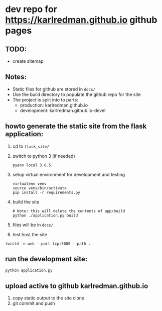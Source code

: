 # dev repo for https://karlredman.github.io github pages

## TODO:
* create sitemap

## Notes:
* Static files for github are stored in `docs/`
* Use the build directory to populate the github repo for the site
* The project is split into to parts:
    * production: karlredman.github.io
    * development: karlredman.github.io-devel

## howto generate the static site from the flask application:

1. cd to `flask_site/`
2. switch to python 3 (if needed)
    ```
    pyenv local 3.6.5
    ```
3. setup virtual environment for development and testing
    ```
    virtualenv venv
    source venv/bin/activate
    pip install -r requirements.py
    ```
4. build the site
    ```
    # Note: this will delete the contents of app/build
    python ./application.py build
    ```
5. files will be in `docs/`

6. test host the site
```
twistd -n web --port tcp:5000 --path .
```

## run the development site:

```
python application.py
```

## upload active to github karlredman.github.io

1. copy static output to the site clone
2. git commit and push
